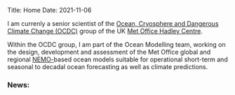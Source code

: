 Title: Home
Date: 2021-11-06

I am currenly a senior scientist of the [Ocean, Cryosphere and Dangerous Climate Change (OCDC)](https://www.metoffice.gov.uk/research/approach/our-research-staff/cryosphere-oceans) group of the UK [Met Office Hadley Centre](https://www.metoffice.gov.uk/weather/climate/met-office-hadley-centre/index).

Within the OCDC group, I am part of the Ocean Modelling team, working on the design, development and assessment of the Met Office global and regional [NEMO-](https://www.nemo-ocean.eu/)based ocean models suitable for operational short-term and seasonal to decadal ocean forecasting as well as climate predictions.

### News:
 
